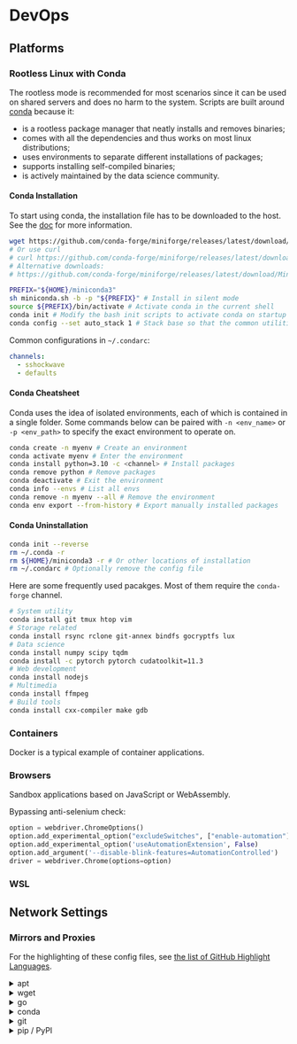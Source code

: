 # DevOps

## Platforms
### Rootless Linux with Conda
The rootless mode is recommended for most scenarios since it can be used on shared servers and does no harm to the system.
Scripts are built around [conda](https://conda.io) because it:
* is a rootless package manager that neatly installs and removes binaries;
* comes with all the dependencies and thus works on most linux distributions;
* uses environments to separate different installations of packages;
* supports installing self-compiled binaries;
* is actively maintained by the data science community.

#### Conda Installation
To start using conda, the installation file has to be downloaded to the host.
See the [doc](https://docs.conda.io/en/latest/miniconda.html) for more information.

```bash
wget https://github.com/conda-forge/miniforge/releases/latest/download/Miniforge3-Linux-x86_64.sh -O miniconda.sh
# Or use curl
# curl https://github.com/conda-forge/miniforge/releases/latest/download/Miniforge3-Linux-x86_64.sh > miniconda.sh
# Alternative downloads:
# https://github.com/conda-forge/miniforge/releases/latest/download/Miniforge3-Linux-aarch64.sh

PREFIX="${HOME}/miniconda3"
sh miniconda.sh -b -p "${PREFIX}" # Install in silent mode
source ${PREFIX}/bin/activate # Activate conda in the current shell
conda init # Modify the bash init scripts to activate conda on startup
conda config --set auto_stack 1 # Stack base so that the common utilities are available
```

Common configurations in `~/.condarc`:
```yaml
channels:
  - sshockwave
  - defaults
```

#### Conda Cheatsheet
Conda uses the idea of isolated environments, each of which is contained in a single folder.
Some commands below can be paired with `-n <env_name>` or `-p <env_path>`
to specify the exact environment to operate on.
```bash
conda create -n myenv # Create an environment
conda activate myenv # Enter the environment
conda install python=3.10 -c <channel> # Install packages
conda remove python # Remove packages
conda deactivate # Exit the environment
conda info --envs # List all envs
conda remove -n myenv --all # Remove the environment
conda env export --from-history # Export manually installed packages
```

#### Conda Uninstallation
```bash
conda init --reverse
rm ~/.conda -r
rm ${HOME}/miniconda3 -r # Or other locations of installation
rm ~/.condarc # Optionally remove the config file
```

Here are some frequently used pacakges.
Most of them require the `conda-forge` channel.

```bash
# System utility
conda install git tmux htop vim
# Storage related
conda install rsync rclone git-annex bindfs gocryptfs lux
# Data science
conda install numpy scipy tqdm
conda install -c pytorch pytorch cudatoolkit=11.3
# Web development
conda install nodejs
# Multimedia
conda install ffmpeg
# Build tools
conda install cxx-compiler make gdb
```
### Containers
Docker is a typical example of container applications.
### Browsers
Sandbox applications based on JavaScript or WebAssembly.

Bypassing anti-selenium check:
```python
option = webdriver.ChromeOptions()
option.add_experimental_option("excludeSwitches", ["enable-automation"])
option.add_experimental_option('useAutomationExtension', False)
option.add_argument('--disable-blink-features=AutomationControlled')
driver = webdriver.Chrome(options=option)
```
### WSL
## Network Settings
### Mirrors and Proxies
For the highlighting of these config files,
see [the list of GitHub Highlight Languages](https://github.com/github/linguist/blob/master/lib/linguist/languages.yml).

<details>
<summary>apt</summary>

```
Acquire::http::proxy "http://127.0.0.1:10809/";
Acquire::https::proxy "https://127.0.0.1:10809/";
```

</details>

<details>
<summary>wget</summary>

```wgetrc
use_proxy=yes
http_proxy=172.23.96.1:20809
https_proxy=172.23.96.1:20809
```

</details>

<details>
<summary>go</summary>

See https://goproxy.io/zh/.
```bash
export GOPROXY=https://proxy.golang.com.cn,direct
```

</details>

<details>
<summary>conda</summary>

There are available mirrors.
See https://mirrors.tuna.tsinghua.edu.cn/help/anaconda/ for more details.
```yaml
channels:
  - defaults
show_channel_urls: true
default_channels:
  - https://mirrors.tuna.tsinghua.edu.cn/anaconda/pkgs/main
  - https://mirrors.tuna.tsinghua.edu.cn/anaconda/pkgs/r
  - https://mirrors.tuna.tsinghua.edu.cn/anaconda/pkgs/msys2
custom_channels:
  conda-forge: https://mirrors.tuna.tsinghua.edu.cn/anaconda/cloud
  msys2: https://mirrors.tuna.tsinghua.edu.cn/anaconda/cloud
  bioconda: https://mirrors.tuna.tsinghua.edu.cn/anaconda/cloud
  menpo: https://mirrors.tuna.tsinghua.edu.cn/anaconda/cloud
  pytorch: https://mirrors.tuna.tsinghua.edu.cn/anaconda/cloud
  pytorch-lts: https://mirrors.tuna.tsinghua.edu.cn/anaconda/cloud
  simpleitk: https://mirrors.tuna.tsinghua.edu.cn/anaconda/cloud
```

Proxies:
```yaml
proxy_servers:
    http: http://user:pass@corp.com:8080
    https: https://user:pass@corp.com:8080
```

</details>

<details>
<summary>git</summary>

```gitconfig
[http]
        proxy = http://172.22.240.1:7890
```

</details>

<details>
<summary>pip / PyPI</summary>

Temporary mirror:
```bash
pip install -i https://pypi.tuna.tsinghua.edu.cn/simple <some-package>
```

Persistent mirror:
```bash
pip config set global.index-url https://pypi.tuna.tsinghua.edu.cn/simple
```

Proxy:
```bash
pip install <some-package> --proxy scheme://[user:passwd@]proxy.server:port
```

</details>
